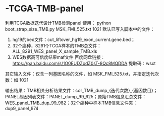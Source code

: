 # -TCGA-TMB-panel
利用TCGA数据迭代设计TMB检测panel
使用： python boot_strap_size_TMB.py  MSK_FMI_525.txt  1021
默认已写入脚本中的文件：
1. hg19的bed文件：cut_liftover_hg19_exon_current.gene.bed；
2. 32个癌种，8291个TCGA样本的TMB总文件：ALL_8291_WES_panel_X_sample_TMB.xls
3. WES数据高可信度结果maf文件 百度网盘链接：https://pan.baidu.com/s/1O0EUDZodZ0sT-8Qc8MQDDA  提取码：wsxt 

其它输入文件：仅含一列基因名称的文件，如 MSK_FMI_525.txt，并指定迭代次数：如 1021

输出结果：TMB相关分析结果文件：cor_TMB_dump_{迭代次数}_{基因数目}；PANEL基因列表文件：PANEL_dump_99_625；原始TMB信息汇总文件：WES_panel_TMB_dup_99_982；32个癌种中样本TMB信息文件夹：dup9_panel_974

